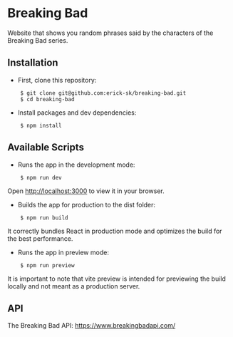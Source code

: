 # Breaking Bad

Website that shows you random phrases said by the characters of the Breaking Bad series.

## Installation

- First, clone this repository:

```shell
    $ git clone git@github.com:erick-sk/breaking-bad.git
    $ cd breaking-bad
```

- Install packages and dev dependencies:

```shell
    $ npm install
```

## Available Scripts

- Runs the app in the development mode:

```shell
    $ npm run dev
```

Open [http://localhost:3000](http://localhost:3000) to view it in your browser.

- Builds the app for production to the dist folder:

```shell
    $ npm run build
```

It correctly bundles React in production mode and optimizes the build for the best performance.

- Runs the app in preview mode:

```shell
    $ npm run preview
```

It is important to note that vite preview is intended for previewing the build locally and not meant as a production server.

## API

The Breaking Bad API: https://www.breakingbadapi.com/
